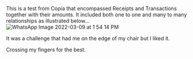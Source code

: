 This is a test from Copia that encompassed Receipts and Transactions together with their amounts. It included both one to one and many to many relationships
as illustrated below...
![WhatsApp Image 2022-03-09 at 1 54 14 PM](https://user-images.githubusercontent.com/79199068/157959738-2c9cec8d-84de-49b5-87ae-6d27e161ad70.jpeg)

It was a challenge that had me on the edge of my chair but I liked it.

Crossing my fingers for the best.
